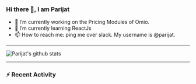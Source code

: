 ### Hi there 👋, I am Parijat

<!--
**parijatmukherjee/parijatmukherjee** is a ✨ _special_ ✨ repository because its `README.md` (this file) appears on your GitHub profile. -->

- 🔭 I’m currently working on the Pricing Modules of Omio.
- 🌱 I’m currently learning ReactJs
- 📫 How to reach me: ping me over slack. My username is @parijat.

---

![Parijat's github stats](https://github-readme-stats.vercel.app/api?username=parijatmukherjee&show_icons=true&theme=dark)

---

### :zap: Recent Activity

<!--START_SECTION:activity-->
